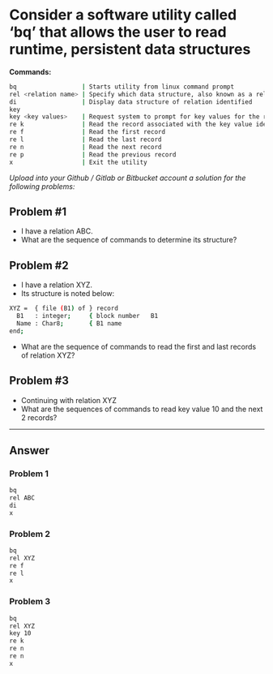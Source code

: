 # Consider a software utility called ‘bq’ that allows the user to read runtime, persistent data structures

**Commands:**

``` sh
bq                  | Starts utility from linux command prompt
rel <relation name> | Specify which data structure, also known as a relation, to access
di                  | Display data structure of relation identified
key 
key <key values>    | Request system to prompt for key values for the relation identified, or specify the key to read
re k                | Read the record associated with the key value identified
re f                | Read the first record
re l                | Read the last record
re n                | Read the next record
re p                | Read the previous record
x                   | Exit the utility
```

_Upload into your Github / Gitlab or Bitbucket account a solution for the following problems:_

## Problem #1

- I have a relation ABC.
- What are the sequence of commands to determine its structure?

## Problem #2

- I have a relation XYZ.
- Its structure is noted below:

``` sh
XYZ =  { file (B1) of } record
  B1   : integer;     { block number   B1
  Name : Char8;       { B1 name
end;
```

- What are the sequence of commands to read the first and last records of relation XYZ?

## Problem #3

- Continuing with relation XYZ
- What are the sequences of commands to read key value 10 and the next 2 records?

___________________________________________________________________________________________

## Answer

### Problem 1

``` sh
bq
rel ABC
di
x
```

### Problem 2

``` sh
bq
rel XYZ
re f
re l
x
```

### Problem 3

``` sh
bq
rel XYZ
key 10
re k
re n
re n
x
```
